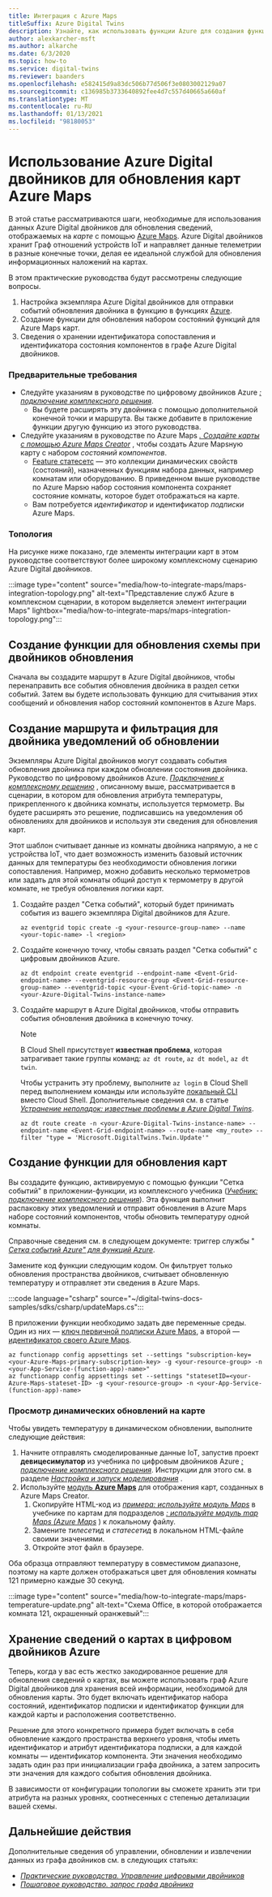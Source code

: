 ```yaml
---
title: Интеграция с Azure Maps
titleSuffix: Azure Digital Twins
description: Узнайте, как использовать функции Azure для создания функции, которая может использовать двойника Graph и уведомления Azure Digital двойников для обновления карт Azure Maps.
author: alexkarcher-msft
ms.author: alkarche
ms.date: 6/3/2020
ms.topic: how-to
ms.service: digital-twins
ms.reviewer: baanders
ms.openlocfilehash: e582415d9a83dc506b77d506f3e0803002129a07
ms.sourcegitcommit: c136985b3733640892fee4d7c557d40665a660af
ms.translationtype: MT
ms.contentlocale: ru-RU
ms.lasthandoff: 01/13/2021
ms.locfileid: "98180053"
---
```

# <a name="use-azure-digital-twins-to-update-an-azure-maps-indoor-map"></a>Использование Azure Digital двойников для обновления карт Azure Maps

В этой статье рассматриваются шаги, необходимые для использования данных Azure Digital двойников для обновления сведений, отображаемых на *карте* с помощью [Azure Maps](../azure-maps/about-azure-maps.md). Azure Digital двойников хранит Граф отношений устройств IoT и направляет данные телеметрии в разные конечные точки, делая ее идеальной службой для обновления информационных наложений на картах.

В этом практические руководства будут рассмотрены следующие вопросы.

1. Настройка экземпляра Azure Digital двойников для отправки событий обновления двойника в функцию в функциях [Azure](../azure-functions/functions-overview.md).
2. Создание функции для обновления набором состояний функций для Azure Maps карт.
3. Сведения о хранении идентификатора сопоставления и идентификатора состояния компонентов в графе Azure Digital двойников.

### <a name="prerequisites"></a>Предварительные требования

* Следуйте указаниям в руководстве по цифровому двойников Azure [*: подключение комплексного решения*](./tutorial-end-to-end.md).
    * Вы будете расширять эту двойника с помощью дополнительной конечной точки и маршрута. Вы также добавите в приложение функции другую функцию из этого руководства. 
* Следуйте указаниям в руководстве по Azure Maps [*. Создайте карты с помощью Azure Maps Creator*](../azure-maps/tutorial-creator-indoor-maps.md) , чтобы создать Azure Mapsную карту с набором *состояний компонентов*.
    * [Feature статесетс](../azure-maps/creator-indoor-maps.md#feature-statesets) — это коллекции динамических свойств (состояний), назначенных функциям набора данных, например комнатам или оборудованию. В приведенном выше руководстве по Azure Mapsю набор состояния компонента сохраняет состояние комнаты, которое будет отображаться на карте.
    * Вам потребуется *идентификатор* и идентификатор *подписки* Azure Maps.

### <a name="topology"></a>Топология

На рисунке ниже показано, где элементы интеграции карт в этом руководстве соответствуют более широкому комплексному сценарию Azure Digital двойников.

:::image type="content" source="media/how-to-integrate-maps/maps-integration-topology.png" alt-text="Представление служб Azure в комплексном сценарии, в котором выделяется элемент интеграции Maps" lightbox="media/how-to-integrate-maps/maps-integration-topology.png":::

## <a name="create-a-function-to-update-a-map-when-twins-update"></a>Создание функции для обновления схемы при двойников обновления

Сначала вы создадите маршрут в Azure Digital двойников, чтобы перенаправить все события обновления двойника в раздел сетки событий. Затем вы будете использовать функцию для считывания этих сообщений и обновления набор состояний компонентов в Azure Maps. 

## <a name="create-a-route-and-filter-to-twin-update-notifications"></a>Создание маршрута и фильтрация для двойника уведомлений об обновлении

Экземпляры Azure Digital двойников могут создавать события обновления двойника при каждом обновлении состояния двойника. Руководство по цифровому двойников Azure. [*Подключение к комплексному решению*](./tutorial-end-to-end.md) , описанному выше, рассматривается в сценарии, в котором для обновления атрибута температуры, прикрепленного к двойника комнаты, используется термометр. Вы будете расширять это решение, подписавшись на уведомления об обновлениях для двойников и используя эти сведения для обновления карт.

Этот шаблон считывает данные из комнаты двойника напрямую, а не с устройства IoT, что дает возможность изменить базовый источник данных для температуры без необходимости обновления логики сопоставления. Например, можно добавить несколько термометров или задать для этой комнаты общий доступ к термометру в другой комнате, не требуя обновления логики карт.

1. Создайте раздел "Сетка событий", который будет принимать события из вашего экземпляра Digital двойников для Azure.
    ```azurecli-interactive
    az eventgrid topic create -g <your-resource-group-name> --name <your-topic-name> -l <region>
    ```

2. Создайте конечную точку, чтобы связать раздел "Сетка событий" с цифровым двойников Azure.
    ```azurecli-interactive
    az dt endpoint create eventgrid --endpoint-name <Event-Grid-endpoint-name> --eventgrid-resource-group <Event-Grid-resource-group-name> --eventgrid-topic <your-Event-Grid-topic-name> -n <your-Azure-Digital-Twins-instance-name>
    ```

3. Создайте маршрут в Azure Digital двойников, чтобы отправить события обновления двойника в конечную точку.

    >[!NOTE]
    >В Cloud Shell присутствует **известная проблема**, которая затрагивает такие группы команд: `az dt route`, `az dt model`, `az dt twin`.
    >
    >Чтобы устранить эту проблему, выполните `az login` в Cloud Shell перед выполнением команды или используйте [локальный CLI](/cli/azure/install-azure-cli?view=azure-cli-latest&preserve-view=true) вместо Cloud Shell. Дополнительные сведения см. в статье [*Устранение неполадок: известные проблемы в Azure Digital Twins*](troubleshoot-known-issues.md#400-client-error-bad-request-in-cloud-shell).

    ```azurecli-interactive
    az dt route create -n <your-Azure-Digital-Twins-instance-name> --endpoint-name <Event-Grid-endpoint-name> --route-name <my_route> --filter "type = 'Microsoft.DigitalTwins.Twin.Update'"
    ```

## <a name="create-a-function-to-update-maps"></a>Создание функции для обновления карт

Вы создадите функцию, активируемую с помощью функции "Сетка событий" в приложении-функции, из комплексного учебника ([*Учебник: подключение комплексного решения*](./tutorial-end-to-end.md)). Эта функция выполнит распаковку этих уведомлений и отправит обновления в Azure Maps наборе состояний компонентов, чтобы обновить температуру одной комнаты. 

Справочные сведения см. в следующем документе: триггер службы " [*Сетка событий Azure" для функций Azure*](../azure-functions/functions-bindings-event-grid-trigger.md).

Замените код функции следующим кодом. Он фильтрует только обновления пространства двойников, считывает обновленную температуру и отправляет эти сведения в Azure Maps.

:::code language="csharp" source="~/digital-twins-docs-samples/sdks/csharp/updateMaps.cs":::

В приложении функции необходимо задать две переменные среды. Один из них — [ключ первичной подписки Azure Maps](../azure-maps/quick-demo-map-app.md#get-the-primary-key-for-your-account), а второй — [идентификатор своего Azure Maps](../azure-maps/tutorial-creator-indoor-maps.md#create-a-feature-stateset).

```azurecli-interactive
az functionapp config appsettings set --settings "subscription-key=<your-Azure-Maps-primary-subscription-key> -g <your-resource-group> -n <your-App-Service-(function-app)-name>"
az functionapp config appsettings set --settings "statesetID=<your-Azure-Maps-stateset-ID> -g <your-resource-group> -n <your-App-Service-(function-app)-name>
```

### <a name="view-live-updates-on-your-map"></a>Просмотр динамических обновлений на карте

Чтобы увидеть температуру в динамическом обновлении, выполните следующие действия:

1. Начните отправлять смоделированные данные IoT, запустив проект **девицесимулатор** из учебника по цифровым двойников Azure [*: подключение комплексного решения*](tutorial-end-to-end.md). Инструкции для этого см. в разделе [*Настройка и запуск моделирования*](././tutorial-end-to-end.md#configure-and-run-the-simulation) .
2. Используйте [модуль **Azure Maps**](../azure-maps/how-to-use-indoor-module.md) для отображения карт, созданных в Azure Maps Creator.
    1. Скопируйте HTML-код из [*примера: используйте модуль Maps*](../azure-maps/how-to-use-indoor-module.md#example-use-the-indoor-maps-module) в учебнике по картам для подразделов [*: используйте модуль map Maps (Azure Maps*](../azure-maps/how-to-use-indoor-module.md) ) к локальному файлу.
    1. Замените *тилесетид* и *статесетид* в локальном HTML-файле своими значениями.
    1. Откройте этот файл в браузере.

Оба образца отправляют температуру в совместимом диапазоне, поэтому на карте должен отображаться цвет для обновления комнаты 121 примерно каждые 30 секунд.

:::image type="content" source="media/how-to-integrate-maps/maps-temperature-update.png" alt-text="Схема Office, в которой отображается комната 121, окрашенный оранжевый":::

## <a name="store-your-maps-information-in-azure-digital-twins"></a>Хранение сведений о картах в цифровом двойников Azure

Теперь, когда у вас есть жестко закодированное решение для обновления сведений о картах, вы можете использовать граф Azure Digital двойников для хранения всей информации, необходимой для обновления карты. Это будет включать идентификатор набора состояний, идентификатор подписки и идентификатор функции для каждой карты и расположения соответственно. 

Решение для этого конкретного примера будет включать в себя обновление каждого пространства верхнего уровня, чтобы иметь идентификатор и атрибут идентификатора подписки, а для каждой комнаты — идентификатор компонента. Эти значения необходимо задать один раз при инициализации графа двойника, а затем запросить эти значения для каждого события обновления двойника.

В зависимости от конфигурации топологии вы сможете хранить эти три атрибута на разных уровнях, соотнесенных с степенью детализации вашей схемы.

## <a name="next-steps"></a>Дальнейшие действия

Дополнительные сведения об управлении, обновлении и извлечении данных из графа двойников см. в следующих статьях:

* [*Практические руководства. Управление цифровыми двойников*](./how-to-manage-twin.md)
* [*Пошаговое руководство. запрос графа двойника*](./how-to-query-graph.md)

